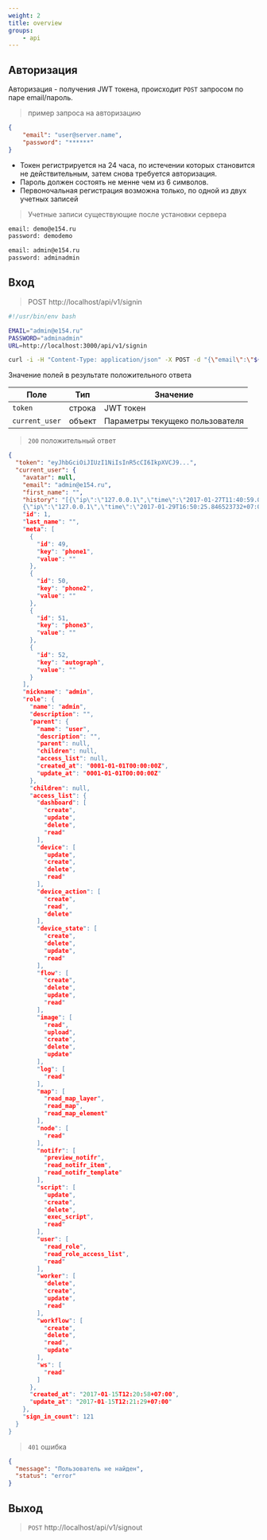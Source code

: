 ```yaml
---
weight: 2
title: overview
groups:
    - api
---
```


<h2 id="authorization">Авторизация</h2>

Авторизация - получения JWT токена, происходит `POST` запросом по паре email/пароль.

> пример запроса на авторизацию

```json
{
    "email": "user@server.name",
    "password": "******"
}
```

* Токен регистрируется на 24 часа, по истечении которых становится не действительным, затем снова требуется авторизация.
* Пароль должен состоять не менне чем из 6 символов.
* Первоночальная регистрация возможна только, по одной из двух учетных записей

> Учетные записи существующие после установки сервера  

```bash
email: demo@e154.ru
password: demodemo

email: admin@e154.ru
password: adminadmin
```

<h2 id="signin">Вход</h2>

> <span class="method post">POST</span> http://localhost/api/v1/signin

```bash
#!/usr/bin/env bash

EMAIL="admin@e154.ru"
PASSWORD="adminadmin"
URL=http://localhost:3000/api/v1/signin

curl -i -H "Content-Type: application/json" -X POST -d "{\"email\":\"${EMAIL}\",\"password\":\"${PASSWORD}\"}" ${URL}
```

Значение полей в результате положительного ответа 

Поле | Тип | Значение
-----|-----|---------
`token` | строка | JWT токен
`current_user` | объект | Параметры текущеко пользователя

> `200` положительный ответ

```json
{
  "token": "eyJhbGciOiJIUzI1NiIsInR5cCI6IkpXVCJ9...",
  "current_user": {
    "avatar": null,
    "email": "admin@e154.ru",
    "first_name": "",
    "history": "[{\"ip\":\"127.0.0.1\",\"time\":\"2017-01-27T11:40:59.018428538+07:00\"},
    {\"ip\":\"127.0.0.1\",\"time\":\"2017-01-29T16:50:25.846523732+07:00\"}    
    "id": 1,
    "last_name": "",
    "meta": [
      {
        "id": 49,
        "key": "phone1",
        "value": ""
      },
      {
        "id": 50,
        "key": "phone2",
        "value": ""
      },
      {
        "id": 51,
        "key": "phone3",
        "value": ""
      },
      {
        "id": 52,
        "key": "autograph",
        "value": ""
      }
    ],
    "nickname": "admin",
    "role": {
      "name": "admin",
      "description": "",
      "parent": {
        "name": "user",
        "description": "",
        "parent": null,
        "children": null,
        "access_list": null,
        "created_at": "0001-01-01T00:00:00Z",
        "update_at": "0001-01-01T00:00:00Z"
      },
      "children": null,
      "access_list": {
        "dashboard": [
          "create",
          "update",
          "delete",
          "read"
        ],
        "device": [
          "update",
          "create",
          "delete",
          "read"
        ],
        "device_action": [
          "create",
          "read",
          "delete"
        ],
        "device_state": [
          "create",
          "delete",
          "update",
          "read"
        ],
        "flow": [
          "create",
          "delete",
          "update",
          "read"
        ],
        "image": [
          "read",
          "upload",
          "create",
          "delete",
          "update"
        ],
        "log": [
          "read"
        ],
        "map": [
          "read_map_layer",
          "read_map",
          "read_map_element"
        ],
        "node": [
          "read"
        ],
        "notifr": [
          "preview_notifr",
          "read_notifr_item",
          "read_notifr_template"
        ],
        "script": [
          "update",
          "create",
          "delete",
          "exec_script",
          "read"
        ],
        "user": [
          "read_role",
          "read_role_access_list",
          "read"
        ],
        "worker": [
          "delete",
          "create",
          "update",
          "read"
        ],
        "workflow": [
          "create",
          "delete",
          "read",
          "update"
        ],
        "ws": [
          "read"
        ]
      },
      "created_at": "2017-01-15T12:20:58+07:00",
      "update_at": "2017-01-15T12:21:29+07:00"
    },
    "sign_in_count": 121
  }
}
```

> `401` ошибка

```json
{
  "message": "Пользователь не найден",
  "status": "error"
}
```

<h2 id="signout">Выход</h2>

> `POST` http://localhost/api/v1/signout

